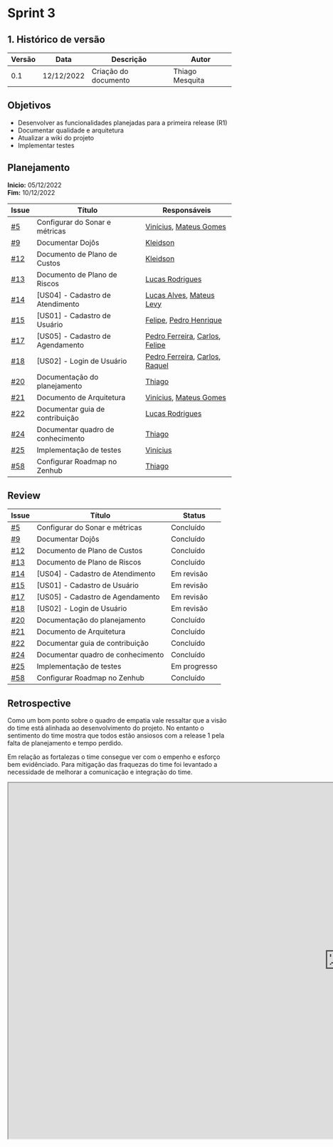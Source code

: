 # Sprint 3

## 1. Histórico de versão
| Versão | Data       | Descrição                                                                   | Autor           |
| ------ | ---------- | --------------------------------------------------------------------------- | --------------- |
| 0.1    | 12/12/2022 | Criação do documento                                  | Thiago Mesquita |

## Objetivos

- Desenvolver as funcionalidades planejadas para a primeira release (R1)  
- Documentar qualidade e arquitetura
- Atualizar a wiki do projeto
- Implementar testes

## Planejamento

**Inicio:** 05/12/2022</br>
**Fim:** 10/12/2022

| Issue | Título | Responsáveis |
| ---- | ---- | ---- |
| [#5](https://github.com/fga-eps-mds/2022-2-Schedula-Doc/issues/5) | Configurar do Sonar e métricas | [Vinícius](https://github.com/viniciussaturnino), [Mateus Gomes](https://github.com/matgomes21) |
| [#9](https://github.com/fga-eps-mds/2022-2-Schedula-Doc/issues/9) | Documentar Dojôs | [Kleidson](https://github.com/kleidson-alves) |
| [#12](https://github.com/fga-eps-mds/2022-2-Schedula-Doc/issues/12) | Documento de Plano de Custos | [Kleidson](https://github.com/kleidson-alves) |
| [#13](https://github.com/fga-eps-mds/2022-2-Schedula-Doc/issues/13) | Documento de Plano de Riscos | [Lucas Rodrigues](https://github.com/lucas229) |
| [#14](https://github.com/fga-eps-mds/2022-2-Schedula-Doc/issues/14) | [US04] - Cadastro de Atendimento | [Lucas Alves](https://github.com/Lucas-AV), [Mateus Levy](https://github.com/mateus9levy) |
| [#15](https://github.com/fga-eps-mds/2022-2-Schedula-Doc/issues/15) | [US01] - Cadastro de Usuário | [Felipe](https://github.com/MastromauroUnB), [Pedro Henrique](https://github.com/Muniz2811) |
| [#17](https://github.com/fga-eps-mds/2022-2-Schedula-Doc/issues/17) | [US05] - Cadastro de Agendamento | [Pedro Ferreira](https://github.com/PedroFMuniz), [Carlos](https://github.com/Carlos-E-Souza), [Felipe](https://github.com/MastromauroUnB) |
| [#18](https://github.com/fga-eps-mds/2022-2-Schedula-Doc/issues/18) | [US02] - Login de Usuário | [Pedro Ferreira](https://github.com/PedroFMuniz), [Carlos](https://github.com/Carlos-E-Souza), [Raquel](https://github.com/raquel-andrade) |
| [#20](https://github.com/fga-eps-mds/2022-2-Schedula-Doc/issues/20) | Documentação do planejamento | [Thiago](https://github.com/thiagompc) |
| [#21](https://github.com/fga-eps-mds/2022-2-Schedula-Doc/issues/21) | Documento de Arquitetura | [Vinícius](https://github.com/viniciussaturnino), [Mateus Gomes](https://github.com/matgomes21) |
| [#22](https://github.com/fga-eps-mds/2022-2-Schedula-Doc/issues/22) | Documentar guia de contribuição | [Lucas Rodrigues](https://github.com/lucas229) |
| [#24](https://github.com/fga-eps-mds/2022-2-Schedula-Doc/issues/24) | Documentar quadro de conhecimento | [Thiago](https://github.com/thiagompc) |
| [#25](https://github.com/fga-eps-mds/2022-2-Schedula-Doc/issues/25) | Implementação de testes | [Vinícius](https://github.com/viniciussaturnino) |
| [#58](https://github.com/fga-eps-mds/2022-2-Schedula-Doc/issues/58) | Configurar Roadmap no Zenhub | [Thiago](https://github.com/thiagompc) |




## Review

| Issue | Título | Status |
| ---- | ---- | ---- |
| [#5](https://github.com/fga-eps-mds/2022-2-Schedula-Doc/issues/5) | Configurar do Sonar e métricas | Concluído |
| [#9](https://github.com/fga-eps-mds/2022-2-Schedula-Doc/issues/9) | Documentar Dojôs | Concluído |
| [#12](https://github.com/fga-eps-mds/2022-2-Schedula-Doc/issues/12) | Documento de Plano de Custos | Concluído |
| [#13](https://github.com/fga-eps-mds/2022-2-Schedula-Doc/issues/13) | Documento de Plano de Riscos | Concluído |
| [#14](https://github.com/fga-eps-mds/2022-2-Schedula-Doc/issues/14) | [US04] - Cadastro de Atendimento | Em revisão |
| [#15](https://github.com/fga-eps-mds/2022-2-Schedula-Doc/issues/15) | [US01] - Cadastro de Usuário | Em revisão |
| [#17](https://github.com/fga-eps-mds/2022-2-Schedula-Doc/issues/17) | [US05] - Cadastro de Agendamento | Em revisão |
| [#18](https://github.com/fga-eps-mds/2022-2-Schedula-Doc/issues/18) | [US02] - Login de Usuário | Em revisão |
| [#20](https://github.com/fga-eps-mds/2022-2-Schedula-Doc/issues/20) | Documentação do planejamento | Concluído |
| [#21](https://github.com/fga-eps-mds/2022-2-Schedula-Doc/issues/21) | Documento de Arquitetura | Concluído |
| [#22](https://github.com/fga-eps-mds/2022-2-Schedula-Doc/issues/22) | Documentar guia de contribuição | Concluído |
| [#24](https://github.com/fga-eps-mds/2022-2-Schedula-Doc/issues/24) | Documentar quadro de conhecimento | Concluído |
| [#25](https://github.com/fga-eps-mds/2022-2-Schedula-Doc/issues/25) | Implementação de testes | Em progresso |
| [#58](https://github.com/fga-eps-mds/2022-2-Schedula-Doc/issues/58) | Configurar Roadmap no Zenhub | Concluído |

## Retrospective
Como um bom ponto sobre o quadro de empatia vale ressaltar que a visão do time está alinhada ao desenvolvimento do projeto. No entanto o sentimento do time mostra que todos estão ansiosos com a release 1 pela falta de planejamento e tempo perdido.

Em relação as fortalezas o time consegue ver com o empenho e esforço bem evidênciado. Para mitigação das fraquezas do time foi levantado a necessidade de melhorar a comunicação e integração do time.

<iframe src="https://docs.google.com/spreadsheets/d/e/2PACX-1vTbxSVOqQlYf-5a3Z_XGLfOjnqxoDEXdbMylx9a6_zco62uRueMKDK-XwIYYAiUaPUrYSNgub5kxEI2/pubhtml?gid=1931803189&single=true" height=800" width="1500"></iframe>